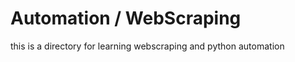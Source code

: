 <h1>Automation / WebScraping</h1>

<p>this is a directory for learning webscraping and python automation</p>
